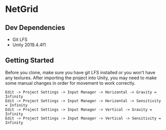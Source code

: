 # NetGrid

## Dev Dependencies

- Git LFS
- Unity 2019.4.4f1


## Getting Started

Before you clone, make sure you have git LFS installed or you won't have any textures.  After importing the project into Unity, you may need to make some manual changes in order for movement to work correctly.

```
Edit -> Project Settings -> Input Manager -> Horizontal -> Gravity = Infinity
Edit -> Project Settings -> Input Manager -> Horizontal -> Sensitivity = Infinity
Edit -> Project Settings -> Input Manager -> Vertical -> Gravity = Infinity
Edit -> Project Settings -> Input Manager -> Vertical -> Sensitivity = Infinity
```

